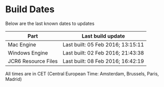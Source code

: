 # Build Dates

Below are the last known dates to updates

Part | Last build update
-----|-----
Mac Engine | Last built: 05 Feb 2016; 13:15:11
Windows Engine | Last built: 02 Feb 2016; 21:43:38
JCR6 Resource Files | Last built: 08 Feb 2016; 16:42:19
All times are in CET (Central European Time: Amsterdam, Brussels, Paris, Madrid)



